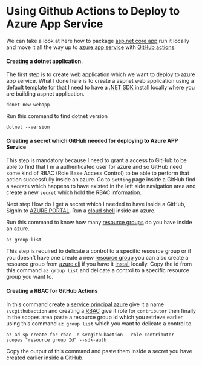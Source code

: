 # Using Github Actions to Deploy to Azure App Service
We can take a look at here how to package [asp.net core app](https://dotnet.microsoft.com/learn/aspnet/what-is-aspnet-core) run it locally and move it all the way up to [azure app service](https://azure.microsoft.com/en-us/services/app-service/#product-overview) with [GitHub actions](https://docs.github.com/en/actions). 

#### Creating a dotnet application.
The first step is to create web application which we want to deploy to azure app service.
What I done here is to create a aspnet web application using a default template
for that I need to have a [.NET SDK](https://dotnet.microsoft.com/) install locally where you are building aspnet application.
```
donet new webapp
``` 

Run this command to find dotnet version
```
dotnet --version
```

#### Creating a secret which GitHub needed for deploying to Azure APP Service
This step is mandatory because I need to grant a access to GitHub to be able to find that I m a authenticated user for azure and so GitHub need some kind of RBAC (Role Base Access Control) to be able to perform that action successfully inside an azure. Go to `Setting` page inside a GitHub find a `secrets` which happens to have existed in the left side navigation area and create a new `secret` which hold the RBAC information.

Next step How do I get a secret which I needed to have inside a GitHub, SignIn to [AZURE PORTAL](https://portal.azure.com/). Run a [cloud shell](https://docs.microsoft.com/en-us/azure/cloud-shell/overview) inside an azure.

Run this command to know how many [resource groups](https://docs.microsoft.com/en-us/azure/azure-resource-manager/management/manage-resource-groups-portal) do you have inside an azure.
```
az group list
```

This step is required to delicate a control to a specific resource group or if you doesn't have one create a new [resource group](https://docs.microsoft.com/en-us/azure/azure-resource-manager/management/manage-resource-groups-portal) you can also create a resource group from [azure cli](https://docs.microsoft.com/en-us/azure/azure-resource-manager/management/manage-resources-cli) if you have it [install](https://docs.microsoft.com/en-us/cli/azure/install-azure-cli?view=azure-cli-latest) locally. Copy the id from this command `az group list` and delicate a control to a specific resource group you want to.

#### Creating a RBAC for GitHub Actions

In this command create a [service principal azure](https://docs.microsoft.com/en-us/powershell/azure/create-azure-service-principal-azureps?view=azps-4.4.0) give it a name `svcgithubaction` and creating a [RBAC](https://docs.microsoft.com/en-us/azure/role-basetiondemd-access-control/overview) give it role for `contributor` then finally in the scopes area paste a resource group id which you retrieve earlier using this command `az group list` which you want to delicate a control to.

```
az ad sp create-for-rbac -n svcgithubaction --role contributor --scopes "resource group Id" --sdk-auth 
```
Copy the output of this command and paste them inside a secret you have created earlier inside a GitHub.


